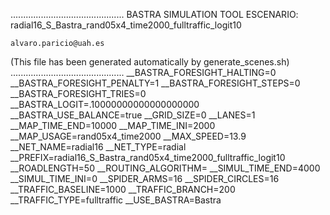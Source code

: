 .............................................
    BASTRA SIMULATION TOOL
    ESCENARIO: radial16_S_Bastra_rand05x4_time2000_fulltraffic_logit10

    alvaro.paricio@uah.es
(This file has been generated automatically by generate_scenes.sh)
.............................................
__BASTRA_FORESIGHT_HALTING=0
__BASTRA_FORESIGHT_PENALTY=1
__BASTRA_FORESIGHT_STEPS=0
__BASTRA_FORESIGHT_TRIES=0
__BASTRA_LOGIT=.10000000000000000000
__BASTRA_USE_BALANCE=true
__GRID_SIZE=0
__LANES=1
__MAP_TIME_END=10000
__MAP_TIME_INI=2000
__MAP_USAGE=rand05x4_time2000
__MAX_SPEED=13.9
__NET_NAME=radial16
__NET_TYPE=radial
__PREFIX=radial16_S_Bastra_rand05x4_time2000_fulltraffic_logit10
__ROADLENGTH=50
__ROUTING_ALGORITHM=
__SIMUL_TIME_END=4000
__SIMUL_TIME_INI=0
__SPIDER_ARMS=16
__SPIDER_CIRCLES=16
__TRAFFIC_BASELINE=1000
__TRAFFIC_BRANCH=200
__TRAFFIC_TYPE=fulltraffic
__USE_BASTRA=Bastra
